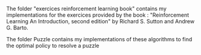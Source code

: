 The folder "exercices reinforcement learning book" contains my implementations for the exercices provided by the book : "Reinforcement Learning An Introduction, second edition" by Richard S. Sutton and Andrew G. Barto.

The folder Puzzle contains my implementations of these algorithms to find the optimal policy to resolve a puzzle
